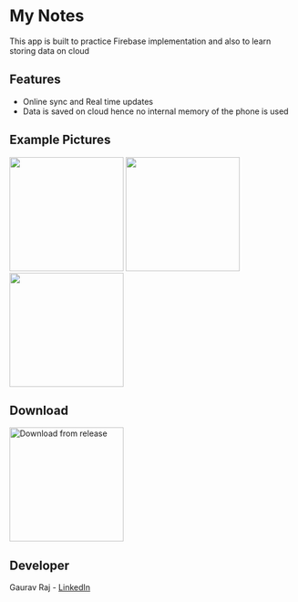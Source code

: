 

# My Notes


This app is built to practice Firebase implementation and also to learn storing data on cloud
## Features 
 - Online sync and Real time updates 
 - Data is saved on cloud hence no internal memory of the phone is used  
 
## Example Pictures
<div>
<img src='Example/login.png' width='200'>
<img src='Example/poem_list.png' width='200'>
<img src='Example/edit_poem.png' width='200'>
</div>


## Download
<a href='https://github.com/gauravraj0510/My-Notes-Android/releases'>
<img alt='Download from release' src='https://www.inspirefm.org/wp-content/uploads/button-apk.png' width=200>
</a>

## Developer
Gaurav Raj - [LinkedIn](https://www.linkedin.com/in/gaurav-raj-5893b0195/)

